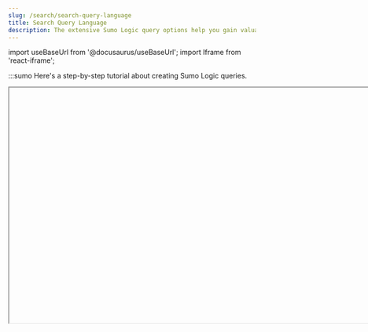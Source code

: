```yaml
---
slug: /search/search-query-language
title: Search Query Language
description: The extensive Sumo Logic query options help you gain valuable insight into your log messages.
---
```


import useBaseUrl from '@docusaurus/useBaseUrl';
import Iframe from 'react-iframe';

:::sumo
Here's a step-by-step tutorial about creating Sumo Logic queries.

<Iframe url="https://www.youtube.com/embed/nGRXj1w4juU?rel=0"
        width="854px"
        height="480px"
        id="myId"
        className="video-container"
        display="initial"
        position="relative"
        allow="accelerometer; autoplay=1; clipboard-write; encrypted-media; gyroscope; picture-in-picture"
        allowfullscreen
        />
:::

For a collection of customer-created search queries and their use cases, see the [Community Query Library](https://support.sumologic.com/hc/en-us/community/topics/200396738-Query-Library).

## Syntax style

The syntax of the search query language is written in the following styles.

{@import ../../reuse/help-documentation-styles.md}


## Guide contents

In this section, we'll introduce the following concepts:

<div className="box-wrapper" markdown="1">
<div className="box smallbox1 card">
  <div className="container">
  <a href="/docs/search/search-query-language/search-operators"><h4>Search Operators</h4></a>
  <p>Available search operators in the Sumo Logic search query language.</p>
  </div>
</div>
<div className="box smallbox2 card">
  <div className="container">
  <a href="/docs/search/search-query-language/parse-operators"><h4>Parse Operators</h4></a>
  <p>Sumo Logic provides a number of ways to parse fields in your log messages.</p>
  </div>
</div>
<div className="box smallbox3 card">
  <div className="container">
  <a href="/docs/search/search-cheat-sheets"><h4>Math Expressions</h4></a>
  <p>Use general mathematical expressions on numerical data extracted from log lines.</p>
  </div>
</div>
<div className="box smallbox4 card">
  <div className="container">
  <a href="/docs/search/search-query-language/group-aggregate-operators"><h4>Group or Aggregate Operators</h4></a>
  <p>Evaluate messages and place them into groups.</p>
  </div>
 </div>
 <div className="box smallbox5 card">
   <div className="container">
   <a href="/docs/search/search-query-language/field-expressions"><h4>Field Expressions</h4></a>
   <p>Overview of the expressions that create user-defined numeric, boolean, or string fields.</p>
   </div>
  </div>
   <div className="box smallbox6 card">
     <div className="container">
     <a href="/docs/search/search-query-language/transaction-analytics"><h4>Transaction Analytics</h4></a>
     <p>Find and group related log data.</p>
     </div>
    </div>
</div>
